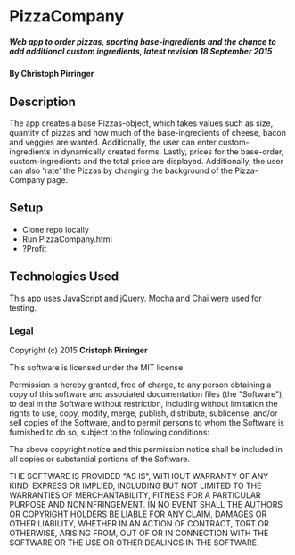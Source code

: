 # PizzaCompany

##### Web app to order pizzas, sporting base-ingredients and the chance to add additional custom ingredients, latest revision 18 September 2015

#### By **Christoph Pirringer**

## Description

The app creates a base Pizzas-object, which takes values such as size, quantity of pizzas and how much of the base-ingredients of cheese, bacon and veggies are wanted.  Additionally, the user can enter custom-ingredients in dynamically created forms.  Lastly, prices for the base-order, custom-ingredients and the total price are displayed.  Additionally, the user can also 'rate' the Pizzas by changing the background of the Pizza-Company page.


## Setup

* Clone repo locally
* Run PizzaCompany.html
* ?Profit

## Technologies Used
This app uses JavaScript and jQuery. Mocha and Chai were used for testing.


### Legal



Copyright (c) 2015 **Cristoph Pirringer**

This software is licensed under the MIT license.

Permission is hereby granted, free of charge, to any person obtaining a copy
of this software and associated documentation files (the "Software"), to deal
in the Software without restriction, including without limitation the rights
to use, copy, modify, merge, publish, distribute, sublicense, and/or sell
copies of the Software, and to permit persons to whom the Software is
furnished to do so, subject to the following conditions:

The above copyright notice and this permission notice shall be included in
all copies or substantial portions of the Software.

THE SOFTWARE IS PROVIDED "AS IS", WITHOUT WARRANTY OF ANY KIND, EXPRESS OR
IMPLIED, INCLUDING BUT NOT LIMITED TO THE WARRANTIES OF MERCHANTABILITY,
FITNESS FOR A PARTICULAR PURPOSE AND NONINFRINGEMENT. IN NO EVENT SHALL THE
AUTHORS OR COPYRIGHT HOLDERS BE LIABLE FOR ANY CLAIM, DAMAGES OR OTHER
LIABILITY, WHETHER IN AN ACTION OF CONTRACT, TORT OR OTHERWISE, ARISING FROM,
OUT OF OR IN CONNECTION WITH THE SOFTWARE OR THE USE OR OTHER DEALINGS IN
THE SOFTWARE.
